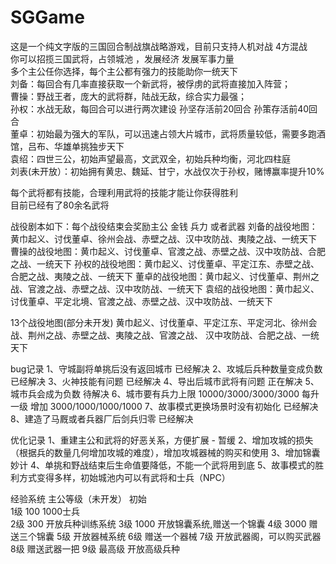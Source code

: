 # SGGame

这是一个纯文字版的三国回合制战旗战略游戏，目前只支持人机对战 4方混战<br>
你可以招揽三国武将，占领城池 ，发展经济 发展军事力量<br>
多个主公任你选择，每个主公都有强力的技能助你一统天下<br>
刘备：每回合有几率直接获取一个新武将，被俘虏的武将直接加入阵营；<br>
曹操：野战王者，庞大的武将群，陆战无敌，综合实力最强；<br>
孙权：水战无敌，每回合可以进行两次建设 孙坚存活前20回合 孙策存活前40回合<br>
董卓：初始最为强大的军队，可以迅速占领大片城市，武将质量较低，需要多跑酒馆，吕布、华雄单挑独步天下<br>
袁绍：四世三公，初始声望最高，文武双全，初始兵种均衡，河北四柱庭<br>
刘表(未开放）：初始拥有黄忠、魏延、甘宁，水战仅次于孙权，赌博赢率提升10%<br>

每个武将都有技能，合理利用武将的技能才能让你获得胜利<br>
目前已经有了80余名武将<br>

战役剧本如下：每个战役结束会奖励主公 金钱 兵力 或者武器
刘备的战役地图：黄巾起义、讨伐董卓、徐州会战、赤壁之战、汉中攻防战、夷陵之战、一统天下
曹操的战役地图：黄巾起义、讨伐董卓、官渡之战、赤壁之战、汉中攻防战、合肥之战、一统天下
孙权的战役地图：黄巾起义、讨伐董卓、平定江东、赤壁之战、合肥之战、夷陵之战、一统天下
董卓的战役地图：黄巾起义、讨伐董卓、荆州之战、官渡之战、赤壁之战、汉中攻防战、一统天下
袁绍的战役地图：黄巾起义、讨伐董卓、平定北境、官渡之战、赤壁之战、汉中攻防战、一统天下

13个战役地图(部分未开发)
黄巾起义、讨伐董卓、平定江东、平定河北、徐州会战、荆州之战、赤壁之战、夷陵之战、官渡之战、
汉中攻防战、合肥之战、一统天下


bug记录
1、守城副将单挑后没有返回城市 已经解决
2、攻城后兵种数量变成负数  已经解决
3、火神技能有问题 已经解决
4、导出后城市武将有问题  正在解决
5、城市兵会成为负数  待解决
6、城市要有兵力上限  10000/3000/3000/3000  每升一级 增加  3000/1000/1000/1000
7、故事模式更换场景时没有初始化 已经解决
8、建造了马厩或者兵器厂后剑兵归零 已经解决

优化记录
1、重建主公和武将的好恶关系，方便扩展 - 暂缓
2、增加攻城的损失（根据兵的数量几何增加攻城的难度），增加攻城器械的购买和使用
3、增加锦囊妙计
4、单挑和野战结束后生命值要降低，不能一个武将用到底
5、故事模式的胜利方式变得多样，初始城池内可以有武将和士兵（NPC）

经验系统  主公等级（未开发）
初始  
     1级   100   1000士兵   
     2级   300   开放兵种训练系统
     3级   1000  开放锦囊系统,赠送一个锦囊
     4级   3000  赠送三个锦囊
     5级   开放器械系统
     6级   赠送一个器械
     7级   开放武器阁，可以购买武器
     8级   赠送武器一把
     9级   最高级 开放高级兵种
      